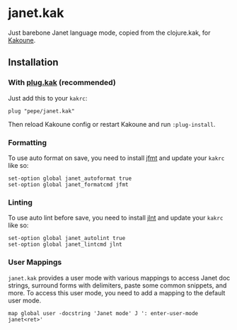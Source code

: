 # janet.kak

Just barebone Janet language mode, copied from the clojure.kak, for [Kakoune][1].

## Installation

### With [plug.kak][2] (recommended)

Just add this to your `kakrc`:

```kak
plug "pepe/janet.kak"
```

Then reload Kakoune config or restart Kakoune and run `:plug-install`.

### Formatting

To use auto format on save, you need to install [jfmt][3] and update your `kakrc` like so:

```kak
set-option global janet_autoformat true
set-option global janet_formatcmd jfmt
```

### Linting

To use auto lint before save, you need to install [jlnt][4] and update your `kakrc` like so:

```kak
set-option global janet_autolint true
set-option global janet_lintcmd jlnt
```

### User Mappings

`janet.kak` provides a user mode with various mappings to access Janet doc strings, surround forms with delimiters, paste some common snippets, and more.
To access this user mode, you need to add a mapping to the default user mode.

```kak
map global user -docstring 'Janet mode' J ': enter-user-mode janet<ret>'
```

[1]: https://github.com/mawww/kakoune
[2]: https://github.com/andreyorst/plug.kak
[3]: https://github.com/andrewchambers/jfmt
[4]: https://sr.ht/~pepe/jlnt
